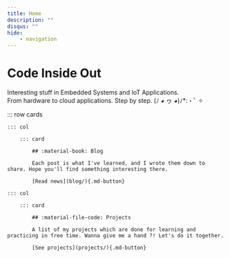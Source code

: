 ```yaml
---
title: Home
description: ""
disqus: ""
hide:
    - navigation
---
```


<style>
    body {
        background-image: url('/assets/background.png');
        background-blend-mode: difference;
        background-size: contain;
    }
    .md-header, 
    .md-tabs {
        background-color: unset;
    }
    .md-typeset .cover {
        display: none;
    }
    .md-typeset .cover + hr {
        display: none;
    }
    .md-typeset h1,
    .md-typeset h2 {
        color: navy;
    }
    .md-typeset .cards .card {
        padding: 1em;
    }
    .md-typeset .cards .col:first-of-type {
        margin-left: -1em;
    }
    .md-typeset .cards .col:last-of-type {
        margin-right: -1em;
    }
    .md-typeset .cards .card h2 {
        margin-top: 0;
    }
</style>

# Code Inside Out

Interesting stuff in Embedded Systems and IoT Applications.\
From hardware to cloud applications. Step by step.
(ﾉ ◕ ヮ ◕)ﾉ*:・ﾟ ✧

::: row cards

    ::: col

        ::: card

            ## :material-book: Blog

            Each post is what I've learned, and I wrote them down to share. Hope you'll find something interesting there.

            [Read news](blog/){.md-button}

    ::: col

        ::: card

            ## :material-file-code: Projects

            A list of my projects which are done for learning and practicing in free time. Wanna give me a hand ?! Let's do it together.

            [See projects](projects/){.md-button}

